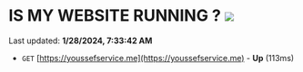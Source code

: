# IS MY WEBSITE RUNNING ? [![](https://img.shields.io/static/v1?label=Sponsor&message=%E2%9D%A4&logo=GitHub&color=%23fe8e86)](https://github.com/sponsors/<username>)

Last updated: **1/28/2024, 7:33:42 AM**

- `GET` [https://youssefservice.me](https://youssefservice.me) - **Up** (113ms)
